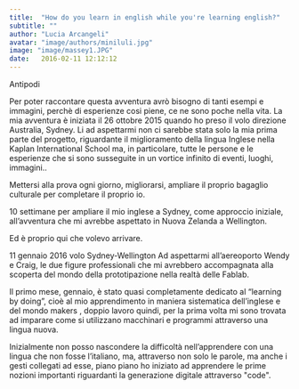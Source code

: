 ```yaml
---
title:  "How do you learn in english while you're learning english?"
subtitle: ""
author: "Lucia Arcangeli"
avatar: "image/authors/miniluli.jpg"
image: "image/massey1.JPG"
date:   2016-02-11 12:12:12
---
```


Antipodi

Per poter raccontare questa avventura avrò bisogno di tanti esempi e immagini, perchè di esperienze cosi piene, ce ne sono poche nella vita.
La mia avventura è iniziata il 26 ottobre 2015 quando ho preso il volo direzione Australia, Sydney. Li ad aspettarmi non ci sarebbe stata solo la mia prima parte del progetto, riguardante il miglioramento della lingua Inglese nella Kaplan International School  ma, in particolare, tutte le persone e le esperienze che si sono susseguite in un vortice infinito di eventi, luoghi, immagini..

Mettersi alla prova ogni giorno, migliorarsi, ampliare il proprio bagaglio culturale per completare il proprio io.

10 settimane per ampliare il mio inglese a Sydney, come approccio iniziale, all’avventura che mi avrebbe aspettato in Nuova Zelanda  a Wellington.

Ed è proprio qui che volevo arrivare.

11 gennaio 2016 volo Sydney-Wellington
Ad aspettarmi all’aereoporto Wendy e Craig, le due figure professionali che mi avrebbero accompagnata alla scoperta del mondo della prototipazione nella realtà delle Fablab.

Il primo mese, gennaio, è stato quasi completamente dedicato al  “learning by doing”, cioè al mio apprendimento in maniera sistematica dell’inglese e del mondo makers , doppio lavoro quindi, per la prima volta mi sono trovata ad imparare come si utilizzano macchinari e programmi attraverso una lingua nuova.

Inizialmente non posso nascondere la difficoltà nell’apprendere con una lingua che non fosse l’italiano, ma, attraverso non solo le parole, ma anche i gesti collegati ad esse, piano piano ho iniziato ad apprendere le prime nozioni importanti riguardanti la generazione digitale attraverso "code".